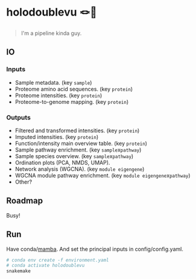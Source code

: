 # holodoublevu 🪢👀

> I'm a pipeline kinda guy.

## IO

### Inputs

  - Sample metadata. (key `sample`)
  - Proteome amino acid sequences. (key `protein`)
  - Proteome intensities. (key `protein`)
  - Proteome-to-genome mapping. (key `protein`)
  

### Outputs

  - Filtered and transformed intensities. (key `protein`)
  - Imputed intensities. (key `protein`)
  - Function/intensity main overview table. (key `protein`)
  - Sample pathway enrichment. (key `sample`x`pathway`)
  - Sample species overview. (key `sample`x`pathway`)
  - Ordination plots (PCA, NMDS, UMAP). 
  - Network analysis (WGCNA). (key `module eigengene`)
  - WGCNA module pathway enrichment. (key `module eigengene`x`pathway`)
  - Other?


## Roadmap

Busy!

## Run

Have conda/[mamba](https://github.com/conda-forge/miniforge#install). And set the principal inputs in config/config.yaml.

```bash
# conda env create -f environment.yaml
# conda activate holodoublevu
snakemake
```
